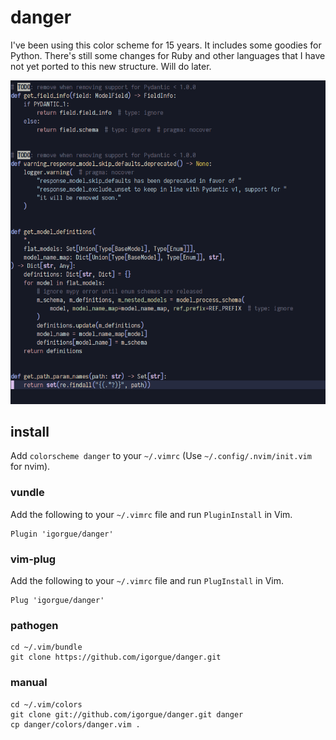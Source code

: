 # danger

I've been using this color scheme for 15 years. It includes some goodies for Python. There's still some changes for Ruby and other languages that I have not yet ported to this new structure. Will do later.

![Python Screenshot](https://github.com/igorgue/danger/raw/master/screenshots/python.png)

## install

Add `colorscheme danger` to your `~/.vimrc` (Use `~/.config/.nvim/init.vim` for nvim).

### vundle
Add the following to your `~/.vimrc` file and run `PluginInstall` in Vim.

    Plugin 'igorgue/danger'

### vim-plug
Add the following to your `~/.vimrc` file and run `PlugInstall` in Vim.

    Plug 'igorgue/danger'

### pathogen

    cd ~/.vim/bundle
    git clone https://github.com/igorgue/danger.git

### manual

    cd ~/.vim/colors
    git clone git://github.com/igorgue/danger.git danger
    cp danger/colors/danger.vim .
